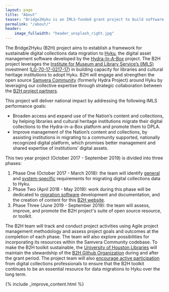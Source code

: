 ```yaml
---
layout: page
title: "About"
teaser: "Bridge2Hyku is an IMLS-funded grant project to build software and documentation for migrating to Hyku"
permalink: "/about/"
header:
    image_fullwidth: "header_unsplash_right.jpg"
---
```


The Bridge2Hyku (B2H) project aims to establish a framework for sustainable digital collections data migration to [Hyku](https://github.com/samvera-labs/hyku), the digital asset management software developed by the [Hydra-In-A-Box](http://hydrainabox.samvera.org/) project. The B2H project leverages the [Institute for Museum and Library Service’s (IMLS)](https://www.imls.gov/) investment ([LG-70-17-0217-17](https://www.imls.gov/grants/awarded/lg-70-17-0217-17)) in building capacity for libraries and cultural heritage institutions to adopt Hyku. B2H will engage and strengthen the open source [Samvera Community](http://samvera.org/) (formerly Hydra Project) around Hyku by leveraging our collective expertise through strategic collaboration between the [B2H project partners](partners.md).

This project will deliver national impact by addressing the following IMLS performance goals:
- Broaden access and expand use of the Nation’s content and collections, by helping libraries and cultural heritage institutions migrate their digital collections to the Hydra-in-a-Box platform and promote them to DPLA.
- Improve management of the Nation’s content and collections, by assisting institutions in migrating to a community supported, nationally recognized digital platform, which promises better management and shared expertise of institutions’ digital assets.

This two year project (October 2017 - September 2019) is divided into three phases:
1. Phase One (October 2017 - March 2018): the team will identify [general](migration.md) and [system-specific](hyku.md) requirements for migrating digital collections data to Hyku.
2. Phase Two (April 2018 - May 2019): work during this phase will be dedicated to [migration software](toolkit.md) development and documentation, and the creation of content for this [B2H website](https://bridge2hyku.github.io/).
3. Phase Three (June 2019 - September 2019): the team will assess, improve, and promote the B2H project's suite of open source resource, or toolkit.

The B2H team will track and conduct project activities using Agile project management methodology and assess project goals and outcomes at the completion of each phase. The team will also explore possibilities for incorporating its resources within the Samvera Community codebase. To make the B2H toolkit sustainable, the [University of Houston Libraries](https://libraries.uh.edu/) will maintain the stewardship of the [B2H Github Organization](https://github.com/bridge2hyku) during and after the grant period. The project team will also [encourage active participation](contact.md) from digital collections professionals to ensure that the B2H toolkit continues to be an essential resource for data migrations to Hyku over the long term.

{% include _improve_content.html %}
